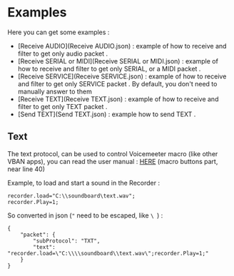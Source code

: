 # Examples

Here you can get some examples :

* [Receive AUDIO](Receive AUDIO.json) : example of how to receive and filter to get only audio packet .
* [Receive SERIAL or MIDI](Receive SERIAL or MIDI.json) : example of how to receive and filter to get only SERIAL, or a MIDI packet .
* [Receive SERVICE](Receive SERVICE.json) : example of how to receive and filter to get only SERVICE packet . By default, you don't need to manually answer to them
* [Receive TEXT](Receive TEXT.json) : example of how to receive and filter to get only TEXT packet .
* [Send TEXT](Send TEXT.json) : example how to send TEXT .

## Text
The text protocol, can be used to control Voicemeeter macro (like other VBAN apps), you can read the user manual : [HERE](https://vb-audio.com/Voicemeeter/Voicemeeter_UserManual.pdf) (macro buttons part, near line 40)

Example, to load and start a sound in the Recorder :
```
recorder.load="C:\\soundboard\text.wav";
recorder.Play=1;
```

So converted in json (`"` need to be escaped, like `\ `) :
```
{
    "packet": {
        "subProtocol": "TXT",
        "text": "recorder.load=\"C:\\\\soundboard\\text.wav\";recorder.Play=1;"
    }
}
```
